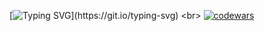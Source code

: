 [![Typing SVG](https://readme-typing-svg.herokuapp.com?font=&size=15&duration=3000&pause=1000&color=F764AC&width=435&lines=(%E2%94%9B%E0%B2%A0_%E0%B2%A0)%E2%94%9B%E5%BD%A1%E2%94%BB%E2%94%81%E2%94%BB+Uncaught+TypeError%3A...)](https://git.io/typing-svg) <br>
[![codewars](https://www.codewars.com/users/juneunjun/badges/small)](https://www.codewars.com/users/juneunjun)

